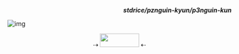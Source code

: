 <p align=right><b><i>stdrice/pznguin-kyun/p3nguin-kun</i></b></p>

![img](https://files.catbox.moe/xku92e.png)

<div align=center>
  ⇢ <a href="https://stdrice.github.io"><img src="https://stdrice.github.io/button.png" width="88" height="31"></a> ⇠
</div>
